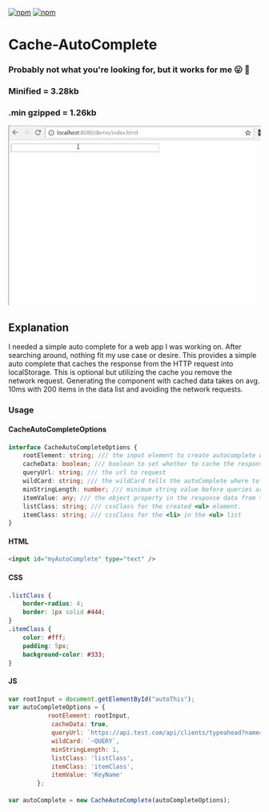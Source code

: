 [![npm](https://img.shields.io/npm/v/cache-autocomplete.svg)](https://www.npmjs.com/package/cache-autocomplete)
[![npm](https://img.shields.io/npm/dt/cache-autocomplete.svg?label=npm%20downloads)](https://www.npmjs.com/package/cache-autocomplete)
# Cache-AutoComplete
### Probably not what you're looking for, but it works for me :stuck_out_tongue: :poop:

### Minified = 3.28kb 
### .min gzipped = 1.26kb

![CacheAutoComplete](screens/cacheAutoComplete.gif)

## Explanation
I needed a simple auto complete for a web app I was working on.
After searching around, nothing fit my use case or desire. 
This provides a simple auto complete that caches the response 
from the HTTP request into localStorage. This is optional but utilizing
the cache you remove the network request. Generating the component with
cached data takes on avg. 10ms with 200 items in the data list and avoiding
the network requests.

### Usage


#### CacheAutoCompleteOptions 
```ts
interface CacheAutoCompleteOptions {
    rootElement: string; /// the input element to create autocomplete with
    cacheData: boolean; /// boolean to set whether to cache the response
    queryUrl: string; /// the url to request
    wildCard: string; /// the wildCard tells the autoComplete where to inject the root element's value into the query
    minStringLength: number; /// minimum string value before queries are sent for autocompletion.
    itemValue: any; /// the object property in the response data from the server.
    listClass: string; /// cssClass for the created <ul> element.
    itemClass: string; /// cssClass for the <li> in the <ul> list
}
```
#### HTML
```html
<input id="myAutoComplete" type="text" />
```
#### CSS
```css
.listClass {
    border-radius: 4;
    border: 1px solid #444;
}
.itemClass {
    color: #fff;
    padding: 5px;
    background-color: #333;
}
```
#### JS
```js
var rootInput = document.getElementById("autoThis");
var autoCompleteOptions = {
           rootElement: rootInput,
            cacheData: true,
            queryUrl: `https://api.test.com/api/clients/typeahead?name=~QUERY&apikey=84`,
            wildCard: `~QUERY`,
            minStringLength: 1,
            listClass: 'listClass',
            itemClass: 'itemClass',
            itemValue: 'KeyName'
        };

var autoComplete = new CacheAutoComplete(autoCompleteOptions);

```
